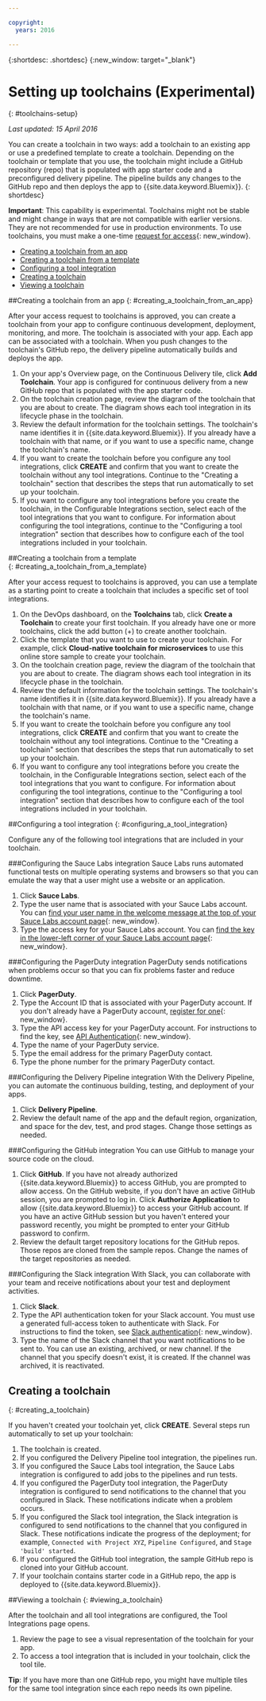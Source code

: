 ```yaml
---

copyright:
  years: 2016

---
```


{:shortdesc: .shortdesc}
{:new_window: target="_blank"}

# Setting up toolchains (Experimental)
{: #toolchains-setup}

*Last updated: 15 April 2016*  

You can create a toolchain in two ways: add a toolchain to an existing app or use a predefined template to create a toolchain. Depending on the toolchain or template that you use, the toolchain might include a GitHub repository (repo) that is populated with app starter code and a preconfigured delivery pipeline. The pipeline builds any changes to the GitHub repo and then deploys the app to {{site.data.keyword.Bluemix}}. 
{: shortdesc}  

**Important**: This capability is experimental. Toolchains might not be stable and might change in ways that are not compatible with earlier versions. They are not recommended for use in production environments. To use toolchains, you must make a one-time [request for access](https://new-console.ng.bluemix.net/devops){: new_window}. 


* [Creating a toolchain from an app](#creating_a_toolchain_from_an_app)  
* [Creating a toolchain from a template](#creating_a_toolchain_from_a_template)  
* [Configuring a tool integration](#configuring_a_tool_integration)    
* [Creating a toolchain](#creating_a_toolchain)  
* [Viewing a toolchain](#viewing_a_toolchain)   

##Creating a toolchain from an app
{: #creating_a_toolchain_from_an_app}

After your access request to toolchains is approved, you can create a toolchain from your app to configure continuous development, deployment, monitoring, and more. The toolchain is associated with your app. Each app can be associated with a toolchain. When you push changes to the toolchain's GitHub repo, the delivery pipeline automatically builds and deploys the app.  

1. On your app's Overview page, on the Continuous Delivery tile, click **Add Toolchain**. Your app is configured for continuous delivery from a new GitHub repo that is populated with the app starter code.
1. On the toolchain creation page, review the diagram of the toolchain that you are about to create. The diagram shows each tool integration in its lifecycle phase in the toolchain.
1. Review the default information for the toolchain settings. The toolchain's name identifies it in {{site.data.keyword.Bluemix}}. If you already have a toolchain with that name, or if you want to use a specific name, change the toolchain's name.
1. If you want to create the toolchain before you configure any tool integrations, click **CREATE** and confirm that you want to create the toolchain without any tool integrations. Continue to the "Creating a toolchain" section that describes the steps that run automatically to set up your toolchain.  
1. If you want to configure any tool integrations before you create the toolchain, in the Configurable Integrations section, select each of the tool integrations that you want to configure. For information about configuring the tool integrations, continue to the "Configuring a tool integration" section that describes how to configure each of the tool integrations included in your toolchain.

##Creating a toolchain from a template   
{: #creating_a_toolchain_from_a_template}

After your access request to toolchains is approved, you can use a template as a starting point to create a toolchain that includes a specific set of tool integrations.

1. On the DevOps dashboard, on the **Toolchains** tab, click **Create a Toolchain** to create your first toolchain. If you already have one or more toolchains, click the add button (+) to create another toolchain.
1. Click the template that you want to use to create your toolchain. For example, click **Cloud-native toolchain for microservices** to use this online store sample to create your toolchain. 
1. On the toolchain creation page, review the diagram of the toolchain that you are about to create. The diagram shows each tool integration in its lifecycle phase in the toolchain. 
1. Review the default information for the toolchain settings. The toolchain's name identifies it in {{site.data.keyword.Bluemix}}. If you already have a toolchain with that name, or if you want to use a specific name, change the toolchain's name.  
1. If you want to create the toolchain before you configure any tool integrations, click **CREATE** and confirm that you want to create the toolchain without any tool integrations. Continue to the "Creating a toolchain" section that describes the steps that run automatically to set up your toolchain.  
1. If you want to configure any tool integrations before you create the toolchain, in the Configurable Integrations section, select each of the tool integrations that you want to configure. For information about configuring the tool integrations, continue to the "Configuring a tool integration" section that describes how to configure each of the tool integrations included in your toolchain. 

##Configuring a tool integration
{: #configuring_a_tool_integration}

Configure any of the following tool integrations that are included in your toolchain.

###Configuring the Sauce Labs integration
Sauce Labs runs automated functional tests on multiple operating systems and browsers so that you can emulate the way that a user might use a website or an application. 

1. Click **Sauce Labs**.
1. Type the user name that is associated with your Sauce Labs account. You can [find your user name in the welcome message at the top of your Sauce Labs account page](https://saucelabs.com/account){: new_window}.
1. Type the access key for your Sauce Labs account. You can [find the key in the lower-left corner of your Sauce Labs account page](https://saucelabs.com/account){: new_window}.

###Configuring the PagerDuty integration
PagerDuty sends notifications when problems occur so that you can fix problems faster and reduce downtime.

1. Click **PagerDuty**.
1. Type the Account ID that is associated with your PagerDuty account. If you don't already have a PagerDuty account, [register for one](https://signup.pagerduty.com/accounts/new){: new_window}.
1. Type the API access key for your PagerDuty account. For instructions to find the key, see [API Authentication](https://signup.pagerduty.com/accounts/new){: new_window}.
1. Type the name of your PagerDuty service.
1. Type the email address for the primary PagerDuty contact.
1. Type the phone number for the primary PagerDuty contact.

###Configuring the Delivery Pipeline integration
With the Delivery Pipeline, you can automate the continuous building, testing, and deployment of your apps.

1. Click **Delivery Pipeline**.
1. Review the default name of the app and the default region, organization, and space for the dev, test, and prod stages. Change those settings as needed.

###Configuring the GitHub integration
You can use GitHub to manage your source code on the cloud.

1. Click **GitHub**. If you have not already authorized {{site.data.keyword.Bluemix}} to access GitHub, you are prompted to allow access. On the GitHub website, if you don't have an active GitHub session, you are prompted to log in. Click **Authorize Application** to allow {{site.data.keyword.Bluemix}} to access your GitHub account. If you have an active GitHub session but you haven't entered your password recently, you might be prompted to enter your GitHub password to confirm.
1. Review the default target repository locations for the GitHub repos. Those repos are cloned from the sample repos. Change the names of the target repositories as needed.

###Configuring the Slack integration
With Slack, you can collaborate with your team and receive notifications about your test and deployment activities.

1. Click **Slack**.
1. Type the API authentication token for your Slack account. You must use a generated full-access token to authenticate with Slack. For instructions to find the token, see [Slack authentication](https://api.slack.com/web#authentication){: new_window}.
1. Type the name of the Slack channel that you want notifications to be sent to. You can use an existing, archived, or new channel. If the channel that you specify doesn't exist, it is created. If the channel was archived, it is reactivated.

## Creating a toolchain
{: #creating_a_toolchain}

If you haven't created your toolchain yet, click **CREATE**. Several steps run automatically to set up your toolchain:

1. The toolchain is created.
1. If you configured the Delivery Pipeline tool integration, the pipelines run.
1. If you configured the Sauce Labs tool integration, the Sauce Labs integration is configured to add jobs to the pipelines and run tests.
1. If you configured the PagerDuty tool integration, the PagerDuty integration is configured to send notifications to the channel that you configured in Slack. These notifications indicate when a problem occurs.
1. If you configured the Slack tool integration, the Slack integration is configured to send notifications to the channel that you configured in Slack. These notifications indicate the progress of the deployment; for example, `Connected with Project XYZ`, `Pipeline Configured`, and `Stage 'build' started`.
1. If you configured the GitHub tool integration, the sample GitHub repo is cloned into your GitHub account.  
1. If your toolchain contains starter code in a GitHub repo, the app is deployed to {{site.data.keyword.Bluemix}}.

##Viewing a toolchain
{: #viewing_a_toolchain}

After the toolchain and all tool integrations are configured, the Tool Integrations page opens.

1. Review the page to see a visual representation of the toolchain for your app.
1. To access a tool integration that is included in your toolchain, click the tool tile. 
 
 **Tip**: If you have more than one GitHub repo, you might have multiple tiles for the same tool integration since each repo needs its own pipeline.
